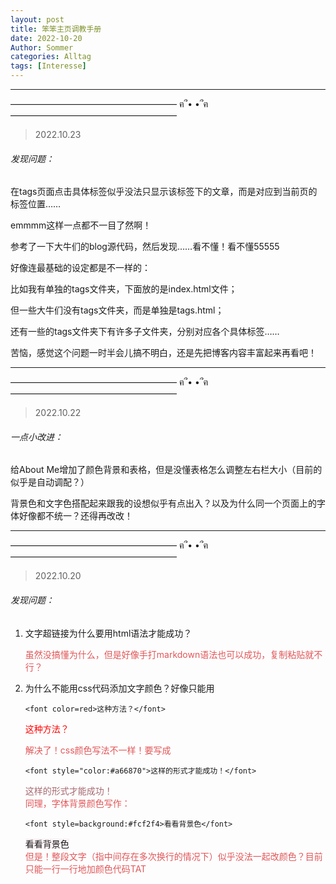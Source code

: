 ```yaml
---
layout: post
title: 笨笨主页调教手册
date: 2022-10-20
Author: Sommer
categories: Alltag
tags: [Interesse]
---
```


---

——————————————————— ฅ՞• •՞ฅ ——————————————————— 

> 2022.10.23

###### 发现问题：

在tags页面点击具体标签似乎没法只显示该标签下的文章，而是对应到当前页的标签位置……

emmmm这样一点都不一目了然啊！

参考了一下大牛们的blog源代码，然后发现……看不懂！看不懂55555

好像连最基础的设定都是不一样的：

比如我有单独的tags文件夹，下面放的是index.html文件；

但一些大牛们没有tags文件夹，而是单独是tags.html；

还有一些的tags文件夹下有许多子文件夹，分别对应各个具体标签……

苦恼，感觉这个问题一时半会儿搞不明白，还是先把博客内容丰富起来再看吧！

---

——————————————————— ฅ՞• •՞ฅ ——————————————————— 

> 2022.10.22

###### 一点小改进：

给About Me增加了颜色背景和表格，但是没懂表格怎么调整左右栏大小（目前的似乎是自动调配？）

背景色和文字色搭配起来跟我的设想似乎有点出入？以及为什么同一个页面上的字体好像都不统一？还得再改改！

---

——————————————————— ฅ՞• •՞ฅ ——————————————————— 

> 2022.10.20

###### 发现问题：

1. 文字超链接为什么要用html语法才能成功？

   <font style="color:#E15759">虽然没搞懂为什么，但是好像手打markdown语法也可以成功，复制粘贴就不行？</font>

2. 为什么不能用css代码添加文字颜色？好像只能用

   ```
   <font color=red>这种方法？</font>
   ```
   <font color=red>这种方法？</font><br>

   <font style="color:#E15759">解决了！css颜色写法不一样！要写成</font>

   ```
   <font style="color:#a66870">这样的形式才能成功！</font>
   ```
   <font style="color:#a66870">这样的形式才能成功！</font><br>
   <font style="color:#E15759">同理，字体背景颜色写作：</font>

   ```
   <font style=background:#fcf2f4>看看背景色</font>
   ```
   <font style="background:#fcf2f4">看看背景色</font><br>
   <font style="color:#E15759">但是！整段文字（指中间存在多次换行的情况下）似乎没法一起改颜色？目前只能一行一行地加颜色代码TAT</font>


